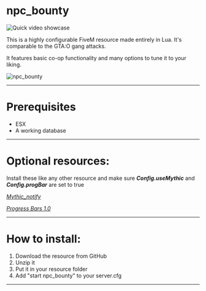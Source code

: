 # npc_bounty
![Quick video showcase](https://streamable.com/sujyy9)

This is a highly configurable FiveM resource made entirely in Lua. It's comparable to the GTA:O gang attacks.

It features basic co-op functionality and many options to tune it to your liking.

![npc_bounty](https://i.imgur.com/6qLwDBk.png)

---

# Prerequisites

- ESX
- A working database

---

# Optional resources: 

Install these like any other resource and make sure ___Config.useMythic___ and ___Config.progBar___ are set to true

_[Mythic_notify](https://github.com/JayMontana36/mythic_notify)_

_[Progress Bars 1.0](https://forum.cfx.re/t/release-progress-bars-1-0-standalone/526287)_

---

# How to install:

1. Download the resource from GitHub
2. Unzip it
3. Put it in your resource folder
4. Add "start npc_bounty" to your server.cfg

---
